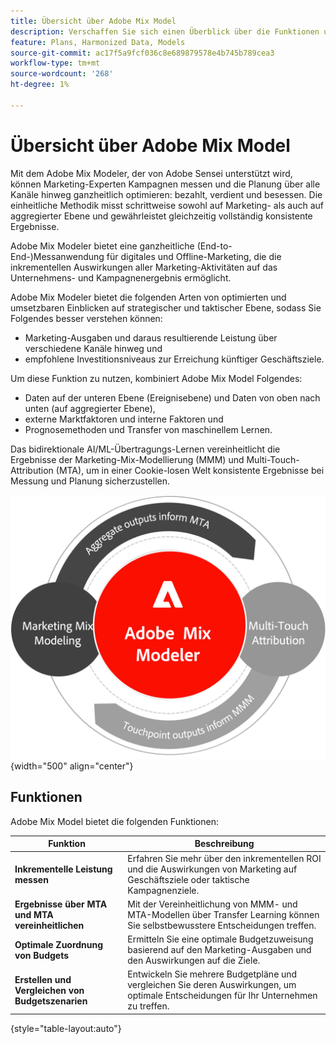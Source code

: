 ```yaml
---
title: Übersicht über Adobe Mix Model
description: Verschaffen Sie sich einen Überblick über die Funktionen und Funktionen von Adobe Mix Modeler.
feature: Plans, Harmonized Data, Models
source-git-commit: ac17f5a9fcf036c8e689879578e4b745b789cea3
workflow-type: tm+mt
source-wordcount: '268'
ht-degree: 1%

---
```



# Übersicht über Adobe Mix Model

Mit dem Adobe Mix Modeler, der von Adobe Sensei unterstützt wird, können Marketing-Experten Kampagnen messen und die Planung über alle Kanäle hinweg ganzheitlich optimieren: bezahlt, verdient und besessen. Die einheitliche Methodik misst schrittweise sowohl auf Marketing- als auch auf aggregierter Ebene und gewährleistet gleichzeitig vollständig konsistente Ergebnisse.

Adobe Mix Modeler bietet eine ganzheitliche (End-to-End-)Messanwendung für digitales und Offline-Marketing, die die inkrementellen Auswirkungen aller Marketing-Aktivitäten auf das Unternehmens- und Kampagnenergebnis ermöglicht.

Adobe Mix Modeler bietet die folgenden Arten von optimierten und umsetzbaren Einblicken auf strategischer und taktischer Ebene, sodass Sie Folgendes besser verstehen können:

* Marketing-Ausgaben und daraus resultierende Leistung über verschiedene Kanäle hinweg und
* empfohlene Investitionsniveaus zur Erreichung künftiger Geschäftsziele.


Um diese Funktion zu nutzen, kombiniert Adobe Mix Model Folgendes:

* Daten auf der unteren Ebene (Ereignisebene) und Daten von oben nach unten (auf aggregierter Ebene),
* externe Marktfaktoren und interne Faktoren und
* Prognosemethoden und Transfer von maschinellem Lernen.

Das bidirektionale AI/ML-Übertragungs-Lernen vereinheitlicht die Ergebnisse der Marketing-Mix-Modellierung (MMM) und Multi-Touch-Attribution (MTA), um in einer Cookie-losen Welt konsistente Ergebnisse bei Messung und Planung sicherzustellen.

![Bidirektionales Transferlernen](../assets/birdirectional-transfer-learning.png){width="500" align="center"}


## Funktionen

Adobe Mix Model bietet die folgenden Funktionen:

| Funktion | Beschreibung |
|---|---|
| **Inkrementelle Leistung messen** | Erfahren Sie mehr über den inkrementellen ROI und die Auswirkungen von Marketing auf Geschäftsziele oder taktische Kampagnenziele. |
| **Ergebnisse über MTA und MTA vereinheitlichen** | Mit der Vereinheitlichung von MMM- und MTA-Modellen über Transfer Learning können Sie selbstbewusstere Entscheidungen treffen. |
| **Optimale Zuordnung von Budgets** | Ermitteln Sie eine optimale Budgetzuweisung basierend auf den Marketing-Ausgaben und den Auswirkungen auf die Ziele. |
| **Erstellen und Vergleichen von Budgetszenarien** | Entwickeln Sie mehrere Budgetpläne und vergleichen Sie deren Auswirkungen, um optimale Entscheidungen für Ihr Unternehmen zu treffen. |

{style="table-layout:auto"}









